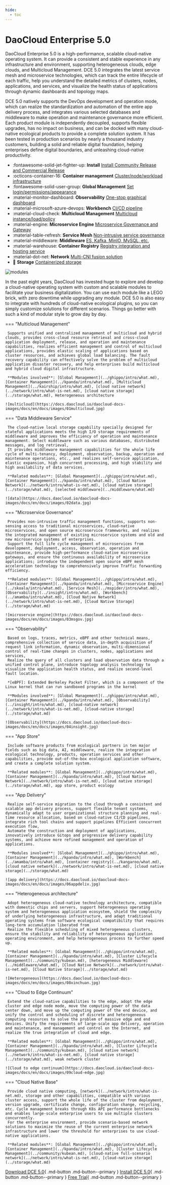 ```yaml
---
hide:
  - toc
---
```


# DaoCloud Enterprise 5.0

DaoCloud Enterprise 5.0 is a high-performance, scalable cloud-native operating system. It can provide a consistent and stable experience in any infrastructure and environment, supporting heterogeneous clouds, edge clouds, and Multicloud Management. DCE 5.0 integrates the latest service mesh and microservice technologies, which can track the entire lifecycle of each traffic, help you understand the detailed metrics of clusters, nodes, applications, and services, and visualize the health status of applications through dynamic dashboards and topology maps.

DCE 5.0 natively supports the DevOps development and operation mode, which can realize the standardization and automation of the entire app delivery process, and integrates various selected databases and middleware to make operation and maintenance governance more efficient. Each product module is independently decoupled, supports flexible upgrades, has no impact on business, and can be docked with many cloud-native ecological products to provide a complete solution system. It has been tested in production scenarios by nearly a thousand industry customers, building a solid and reliable digital foundation, helping enterprises define digital boundaries, and unleashing cloud-native productivity.

<div class="grid cards" markdown>

- :fontawesome-solid-jet-fighter-up: **Install** [Install Community Release and Commercial Release](../install/intro.md)
- :octicons-container-16: **Container management** [Cluster/node/workload infrastructure](../kpanda/intro/what.md)
- :fontawesome-solid-user-group: **Global Management** [Set login/permissions/appearance](../ghippo/intro/what.md)
- :material-monitor-dashboard: **Observability** [One-stop graphical dashboard](../insight/intro/what.md)
- :material-microsoft-azure-devops: **Workbench** [CI/CD pipeline](../amamba/intro/what.md)
- :material-cloud-check: **Multicloud Management** [Multicloud instance/load/policy](../kairship/intro/what.md)
- :material-engine: **Microservice Engine** [Microservice Governance and Gateway](../skoala/intro/what.md)
- :material-table-refresh: **Service Mesh** [Non-intrusive service governance](../mspider/intro/what.md)
- :material-middleware: **Middleware** [ES, Kafka, MinIO, MySQL, etc.](../middleware/what.md)
- :material-warehouse: **Container Registry** [Registry integration and hosting service](../kangaroo/what.md)
- :material-dot-net: **Network** [Multi-CNI fusion solution](../network/intro/what-is-net.md)
- :floppy_disk: **Storage** [Containerized storage](../storage/what.md)

</div>

![modules](https://docs.daocloud.io/daocloud-docs-images/docs/en/docs/images/dce-modules04.jpg)

In the past eight years, DaoCloud has invested huge to explore and develop a cloud-native operating system with custom and scalable modules to facilitate your business digitalization. You can use each module like a LEGO brick, with zero downtime while upgrading any module. DCE 5.0 is also easy to integrate with hundreds of cloud-native ecological plugins, so you can simply customize solutions for different scenarios. Things go better with such a kind of modular style to grow day by day.

=== "Multicloud Management"

     Supports unified and centralized management of multicloud and hybrid clouds, provides cross-cloud resource retrieval and cross-cloud application deployment, release, and operation and maintenance capabilities, realizes efficient management and control of multicloud applications, provides elastic scaling of applications based on cluster resources, and achieves global load balancing. The fault recovery capability can effectively solve the problem of multicloud application disaster recovery, and help enterprises build multicloud and hybrid cloud digital infrastructure.

     **Modules involved**: [Global Management](../ghippo/intro/what.md), [Container Management](../kpanda/intro/what.md), [Multicloud Management](../kairship/intro/what.md), [cloud native network](../network/intro/what-is-net.md), [cloud native storage](../storage/what.md), Heterogeneous architecture

    ![multicloud](https://docs.daocloud.io/daocloud-docs-images/docs/en/docs/images/01multicloud.jpg)

=== "Data Middleware Service"

     The cloud-native local storage capability specially designed for stateful applications meets the high I/O storage requirements of middleware and improves the efficiency of operation and maintenance management. Select middleware such as various databases, distributed messages, and log retrieval,
     It provides middleware management capabilities for the whole life cycle of multi-tenancy, deployment, observation, backup, operation and maintenance operations, etc., and realizes self-service application, elastic expansion, high concurrent processing, and high stability and high availability of data services.

     **Related modules**: [Global Management](../ghippo/intro/what.md), [Container Management](../kpanda/intro/what.md), [Cloud Native Network](../network/intro/what-is-net.md), [cloud native storage](../storage/what.md), [selected middleware](../middleware/what.md)

    ![data](https://docs.daocloud.io/daocloud-docs-images/docs/en/docs/images/02data.jpg)

=== "Microservice Governance"

     Provides non-intrusive traffic management functions, supports non-sensing access to traditional microservices, cloud-native microservices, and open source microservice frameworks, and realizes the integrated management of existing microservice systems and old and new microservice systems of enterprises.
     Support the full life cycle management of microservices from development, deployment, access, observation, operation and maintenance, provide high-performance cloud-native microservice gateways, and ensure the continuous availability of microservice applications; introduce the independent open source eBPF mesh acceleration technology to comprehensively improve Traffic forwarding efficiency.

     **Related modules**: [Global Management](../ghippo/intro/what.md), [Container Management](../kpanda/intro/what.md), [Microservice Engine](../skoala/intro/what.md), [Service Mesh](../mspider/intro/what.md), [Observability](../insight/intro/what.md), [Workbench](../amamba/intro/what.md), [Cloud Native Network](../network/intro/what-is-net.md), [Cloud Native Storage](../storage/what.md)

    ![microservie engine](https://docs.daocloud.io/daocloud-docs-images/docs/en/docs/images/03msgov.jpg)

=== "Observability"

     Based on logs, traces, metrics, eBPF and other technical means, comprehensive collection of service data, in-depth acquisition of request link information, dynamic observation, multi-dimensional control of real-time changes in clusters, nodes, applications and services,
     Realize the query of all clusters and load observation data through a unified control plane, introduce topology analysis technology to visualize the application health status, and realize second-level fault location.

     *[eBPF]: Extended Berkeley Packet Filter, which is a component of the Linux kernel that can run sandboxed programs in the kernel

     **Modules involved**: [Global Management](../ghippo/intro/what.md), [Container Management](../kpanda/intro/what.md), [Observability](../insight/intro/what.md), [cloud-native network](../network/intro/what-is-net.md), [cloud-native storage](../storage/what.md)

    ![Observability](https://docs.daocloud.io/daocloud-docs-images/docs/en/docs/images/04insight.jpg)

=== "App Store"

     Include software products from ecological partners in ten major fields such as big data, AI, middleware, realize the integration of ecological technology, products, operation services and other capabilities, provide out-of-the-box ecological application software, and create a complete solution system.

     **Related modules**: [Global Management](../ghippo/intro/what.md), [Container Management](../kpanda/intro/what.md), [Cloud Native Network](../network/intro/what-is-net.md), [cloud native storage](../storage/what.md), app store, product ecology

=== "App Delivery"

     Realize self-service migration to the cloud through a consistent and scalable app delivery process, support flexible tenant systems, dynamically adapt to user organizational structure planning and real-time resource allocation, based on cloud-native CI/CD pipelines, integrate rich tool chains and support pipelines Efficient concurrent execution flow,
     Automate the construction and deployment of applications, innovatively introduce Gitops and progressive delivery capability systems, and achieve more refined management and operation of applications.

     **Modules involved**: [Global Management](../ghippo/intro/what.md), [Container Management](../kpanda/intro/what.md), [Workbench](../amamba/intro/what.md), [container registry](../kangaroo/what.md), [cloud native network](../network/intro/what-is-net.md), [cloud native storage](../storage/what.md)

    ![app delivery](https://docs.daocloud.io/daocloud-docs-images/docs/en/docs/images/06appdeliv.jpg)

=== "Heterogeneous architecture"

     Adopt heterogeneous cloud-native technology architecture, compatible with domestic chips and servers, support heterogeneous operating system and heterogeneous application ecosystem, shield the complexity of underlying heterogeneous infrastructure, and adapt traditional operating systems from software ecological compatibility that requires long-term accumulation liberated from
     Realize the flexible scheduling of mixed heterogeneous clusters, ensure the stability and reliability of heterogeneous application operating environment, and help heterogeneous process to further speed up.

     **Related modules**: [Global Management](../ghippo/intro/what.md), [Container Management](../kpanda/intro/what.md), [Cluster Lifecycle Management](../community/kubean.md), [heterogeneous Middleware](../middleware/what.md), [Cloud Native Network](../network/intro/what-is-net.md), [Cloud Native Storage](../storage/what.md)

    ![Heterogeneous](https://docs.daocloud.io/daocloud-docs-images/docs/en/docs/images/08xinchuan.jpg)

=== "Cloud to Edge Continuum"

     Extend the cloud-native capabilities to the edge, adopt the edge cluster and edge node mode, move the computing power of the data center down, and move up the computing power of the end device, and unify the control and scheduling of discrete and heterogeneous computing resources to solve the problem of massive edge and end devices. Unify the requirements of large-scale app delivery, operation and maintenance, and management and control on the Internet, and realize the true integration of cloud and edge.

     **Related modules**: [Global Management](../ghippo/intro/what.md), [Container Management](../kpanda/intro/what.md), [Cluster Lifecycle Management](../community/kubean.md), [cloud native network](../network/intro/what-is-net.md), [cloud native storage](../storage/what.md), weak network cluster

    ![Cloud to edge continuum](https://docs.daocloud.io/daocloud-docs-images/docs/en/docs/images/09cloud-edge.jpg)

=== "Cloud Native Base"

     Provide cloud native computing, [network](../network/intro/what-is-net.md), storage and other capabilities, compatible with various cluster access, support the whole life of the cluster from deployment, version upgrade, certificate change, configuration change, recycling, etc. Cycle management breaks through K8s API performance bottlenecks and enables large-scale enterprise users to use multiple clusters concurrently.
     For the enterprise environment, provide scenario-based network solutions to maximize the reuse of the current enterprise network infrastructure and lower the threshold for enterprises to use cloud-native applications.

     **Related modules**: [Global Management](../ghippo/intro/what.md), [Container Management](../kpanda/intro/what.md), [Cluster Lifecycle Management](../community/kubean.md), [cloud-native full-scenario network](../network/intro/what-is-net.md), [cloud-native storage](../storage/what.md)

[Download DCE 5.0](../download/dce5.md){ .md-button .md-button--primary }
[Install DCE 5.0](../install/intro.md){ .md-button .md-button--primary }
[Free Trial](./license0.md){ .md-button .md-button--primary }
